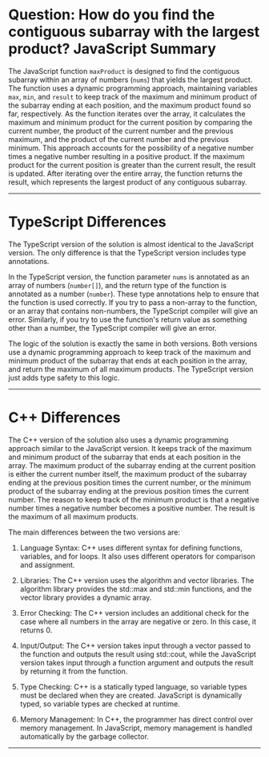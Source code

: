 # Question: How do you find the contiguous subarray with the largest product? JavaScript Summary

The JavaScript function `maxProduct` is designed to find the contiguous subarray within an array of numbers (`nums`) that yields the largest product. The function uses a dynamic programming approach, maintaining variables `max`, `min`, and `result` to keep track of the maximum and minimum product of the subarray ending at each position, and the maximum product found so far, respectively. As the function iterates over the array, it calculates the maximum and minimum product for the current position by comparing the current number, the product of the current number and the previous maximum, and the product of the current number and the previous minimum. This approach accounts for the possibility of a negative number times a negative number resulting in a positive product. If the maximum product for the current position is greater than the current result, the result is updated. After iterating over the entire array, the function returns the result, which represents the largest product of any contiguous subarray.

---

# TypeScript Differences

The TypeScript version of the solution is almost identical to the JavaScript version. The only difference is that the TypeScript version includes type annotations. 

In the TypeScript version, the function parameter `nums` is annotated as an array of numbers (`number[]`), and the return type of the function is annotated as a number (`number`). These type annotations help to ensure that the function is used correctly. If you try to pass a non-array to the function, or an array that contains non-numbers, the TypeScript compiler will give an error. Similarly, if you try to use the function's return value as something other than a number, the TypeScript compiler will give an error.

The logic of the solution is exactly the same in both versions. Both versions use a dynamic programming approach to keep track of the maximum and minimum product of the subarray that ends at each position in the array, and return the maximum of all maximum products. The TypeScript version just adds type safety to this logic.

---

# C++ Differences

The C++ version of the solution also uses a dynamic programming approach similar to the JavaScript version. It keeps track of the maximum and minimum product of the subarray that ends at each position in the array. The maximum product of the subarray ending at the current position is either the current number itself, the maximum product of the subarray ending at the previous position times the current number, or the minimum product of the subarray ending at the previous position times the current number. The reason to keep track of the minimum product is that a negative number times a negative number becomes a positive number. The result is the maximum of all maximum products.

The main differences between the two versions are:

1. Language Syntax: C++ uses different syntax for defining functions, variables, and for loops. It also uses different operators for comparison and assignment.

2. Libraries: The C++ version uses the algorithm and vector libraries. The algorithm library provides the std::max and std::min functions, and the vector library provides a dynamic array.

3. Error Checking: The C++ version includes an additional check for the case where all numbers in the array are negative or zero. In this case, it returns 0.

4. Input/Output: The C++ version takes input through a vector passed to the function and outputs the result using std::cout, while the JavaScript version takes input through a function argument and outputs the result by returning it from the function.

5. Type Checking: C++ is a statically typed language, so variable types must be declared when they are created. JavaScript is dynamically typed, so variable types are checked at runtime.

6. Memory Management: In C++, the programmer has direct control over memory management. In JavaScript, memory management is handled automatically by the garbage collector.

---

